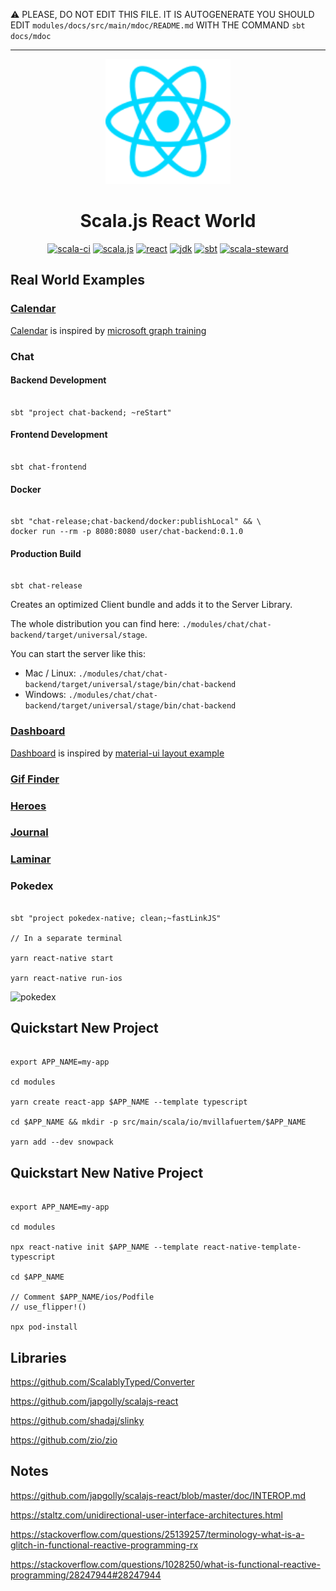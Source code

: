 :warning: PLEASE, DO NOT EDIT THIS FILE.
IT IS AUTOGENERATE YOU SHOULD EDIT `modules/docs/src/main/mdoc/README.md`
WITH THE COMMAND `sbt docs/mdoc`

---


<p align="center"><img width="200" src="https://raw.githubusercontent.com/mvillafuertem/scalajs-react-world/master/reactjs-icon.svg"/></p>
<h1 align="center">Scala.js React World</h1>
<div align="center">

[![scala-ci](https://github.com/mvillafuertem/scalajs-react-world/workflows/scalaci/badge.svg)](https://github.com/mvillafuertem/scalajs-react-world/actions?query=workflow%3A%22scalaci%22)
[![scala.js](https://img.shields.io/badge/scala.js-1.3.1-red.svg?logo=scala&logoColor=red)](https://www.scala-js.org)
[![react](https://img.shields.io/badge/react-16.13.1-61DAFB.svg?logo=React)](https://reactjs.org)
[![jdk](https://img.shields.io/badge/jdk-11.0.8-orange.svg?logo=java&logoColor=white)](https://www.oracle.com/technetwork/java/javase/11all-relnotes-5013287.html)
[![sbt](https://img.shields.io/badge/sbt-1.4.6-blue.svg?logo=sbt)](https://github.com/sbt/sbt/releases)
[![scala-steward](https://img.shields.io/badge/Scala_Steward-helping-blue.svg?style=flat&logo=data:image/png;base64,iVBORw0KGgoAAAANSUhEUgAAAA4AAAAQCAMAAAARSr4IAAAAVFBMVEUAAACHjojlOy5NWlrKzcYRKjGFjIbp293YycuLa3pYY2LSqql4f3pCUFTgSjNodYRmcXUsPD/NTTbjRS+2jomhgnzNc223cGvZS0HaSD0XLjbaSjElhIr+AAAAAXRSTlMAQObYZgAAAHlJREFUCNdNyosOwyAIhWHAQS1Vt7a77/3fcxxdmv0xwmckutAR1nkm4ggbyEcg/wWmlGLDAA3oL50xi6fk5ffZ3E2E3QfZDCcCN2YtbEWZt+Drc6u6rlqv7Uk0LdKqqr5rk2UCRXOk0vmQKGfc94nOJyQjouF9H/wCc9gECEYfONoAAAAASUVORK5CYII=)](https://github.com/scala-steward-org/scala-steward)

</div>


## Real World Examples

### [Calendar](https://mvillafuertem.github.io/scalajs-react-world/calendar/)

[Calendar](https://mvillafuertem.github.io/scalajs-react-world/calendar/) is 
inspired by [microsoft graph training](https://github.com/microsoftgraph/msgraph-training-reactspa)

### Chat

#### Backend Development

```shell script

sbt "project chat-backend; ~reStart"

```

#### Frontend Development

```shell script

sbt chat-frontend

```

#### Docker 

```shell script

sbt "chat-release;chat-backend/docker:publishLocal" && \
docker run --rm -p 8080:8080 user/chat-backend:0.1.0

```

#### Production Build

```shell script

sbt chat-release

```

Creates an optimized Client bundle and adds it to the Server Library.

The whole distribution you can find here: `./modules/chat/chat-backend/target/universal/stage`.

You can start the server like this:

* Mac / Linux: `./modules/chat/chat-backend/target/universal/stage/bin/chat-backend`
* Windows: `./modules/chat/chat-backend/target/universal/stage/bin/chat-backend`



### [Dashboard](https://mvillafuertem.github.io/scalajs-react-world/dashboard/)

[Dashboard](https://mvillafuertem.github.io/scalajs-react-world/dashboard/) is 
inspired by [material-ui layout example](https://v3.material-ui.com/getting-started/page-layout-examples/dashboard/)

### [Gif Finder](https://mvillafuertem.github.io/scalajs-react-world/gif-finder/)

### [Heroes](https://mvillafuertem.github.io/scalajs-react-world/heroes/)

### [Journal](https://mvillafuertem.github.io/scalajs-react-world/journal/)

### [Laminar](https://mvillafuertem.github.io/scalajs-react-world/laminar/)

### Pokedex


```shell script

sbt "project pokedex-native; clean;~fastLinkJS"

// In a separate terminal

yarn react-native start

yarn react-native run-ios

```

![pokedex](./modules/pokedex-native/pokedex.gif)


## Quickstart New Project

```shell

export APP_NAME=my-app

cd modules

yarn create react-app $APP_NAME --template typescript

cd $APP_NAME && mkdir -p src/main/scala/io/mvillafuertem/$APP_NAME

yarn add --dev snowpack

```

## Quickstart New Native Project

```shell

export APP_NAME=my-app

cd modules

npx react-native init $APP_NAME --template react-native-template-typescript

cd $APP_NAME

// Comment $APP_NAME/ios/Podfile
// use_flipper!()

npx pod-install

```

## Libraries

https://github.com/ScalablyTyped/Converter

https://github.com/japgolly/scalajs-react

https://github.com/shadaj/slinky

https://github.com/zio/zio

## Notes

https://github.com/japgolly/scalajs-react/blob/master/doc/INTEROP.md

https://staltz.com/unidirectional-user-interface-architectures.html

https://stackoverflow.com/questions/25139257/terminology-what-is-a-glitch-in-functional-reactive-programming-rx

https://stackoverflow.com/questions/1028250/what-is-functional-reactive-programming/28247944#28247944